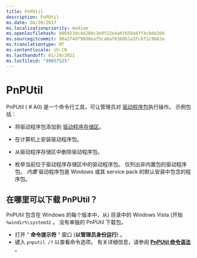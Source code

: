 ```yaml
---
title: PnPUtil
description: PnPUtil
ms.date: 04/20/2017
ms.localizationpriority: medium
ms.openlocfilehash: b06923dc4d28dc3e9f22edabf650a8ff4c0de266
ms.sourcegitcommit: 98a2748f98d0eaf5ca6af6568b1a3fc6f2c9b63a
ms.translationtype: MT
ms.contentlocale: zh-CN
ms.lasthandoff: 01/29/2021
ms.locfileid: "99057525"
---
```

# <a name="pnputil"></a>PnPUtil

PnPUtil ( # A0) 是一个命令行工具，可让管理员对 [驱动程序包](../install/driver-packages.md)执行操作。  示例包括：

- 将驱动程序包添加到 [驱动程序存储区](../install/driver-store.md)。

- 在计算机上安装驱动程序包。

- 从驱动程序存储区中删除驱动程序包。

- 枚举当前位于驱动程序存储区中的驱动程序包。 仅列出非内置包的驱动程序包。 *内置* 驱动程序包是 Windows 或其 service pack 的默认安装中包含的程序包。

## <a name="where-can-i-download-pnputil"></a>在哪里可以下载 PnPUtil？

PnPUtil 包含在 Windows 的每个版本中，从) 目录中的 Windows Vista (开始 `%windir%\system32` 。 没有单独的 PnPUtil 下载包。

- 打开 " **命令提示符** " 窗口 (**以管理员身份运行**) 。
- 键入 `pnputil /?` 以查看命令选项。 有关详细信息，请参阅 [**PnPUtil 命令语法**](pnputil-command-syntax.md) 。
